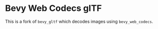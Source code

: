 # Bevy Web Codecs glTF

This is a fork of `bevy_gltf` which decodes images using `bevy_web_codecs`.
